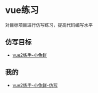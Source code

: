 # vue练习

对目标项目进行仿写练习，提高代码编写水平

## 仿写目标

* [vue2练手-小兔鲜](https://gitee.com/wuxu54/xiaotuxianer)

## 我的

* [vue2练手-小兔鲜-仿写](https://gitee.com/wuxu54/wx_vue2_xiaotuxian.git)

